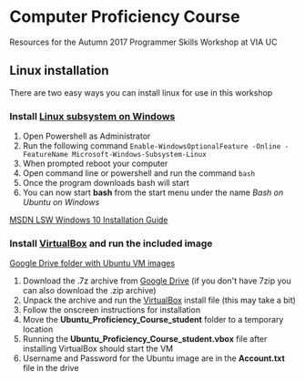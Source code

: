 # Computer Proficiency Course

Resources for the Autumn 2017 Programmer Skills Workshop at VIA UC

## Linux installation

There are two easy ways you can install linux for use in this workshop

### Install [Linux subsystem on Windows](https://en.wikipedia.org/wiki/Windows_Subsystem_for_Linux)

1. Open Powershell as Administrator
2. Run the following command `Enable-WindowsOptionalFeature -Online -FeatureName Microsoft-Windows-Subsystem-Linux`
3. When prompted reboot your computer
4. Open command line or powershell and run the command `bash`
5. Once the program downloads bash will start
6. You can now start **bash** from the start menu under the name *Bash on Ubuntu on Windows*

[MSDN LSW Windows 10 Installation Guide](https://msdn.microsoft.com/en-us/commandline/wsl/install_guide)

### Install [VirtualBox][1] and run the included image

[Google Drive folder with Ubuntu VM images][2]

1. Download the .7z archive from [Google Drive][2] (if you don't have 7zip you can also download the .zip archive)
2. Unpack the archive and run the [VirtualBox][1] install file (this may take a bit)
3. Follow the onscreen instructions for installation
4. Move the **Ubuntu_Proficiency_Course_student** folder to a temporary location
5. Running the **Ubuntu_Proficiency_Course_student.vbox** file after installing VirtualBox should start the VM
6. Username and Password for the Ubuntu image are in the **Account.txt** file in the drive


[1]:https://www.virtualbox.org/
[2]:https://drive.google.com/drive/folders/0B-ED8IXwXPIGR19Ra3ZfT3BFbzA?usp=sharing